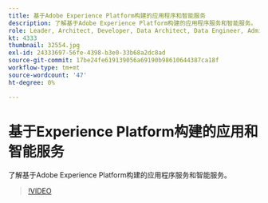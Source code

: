 ```yaml
---
title: 基于Adobe Experience Platform构建的应用程序和智能服务
description: 了解基于Adobe Experience Platform构建的应用程序服务和智能服务。
role: Leader, Architect, Developer, Data Architect, Data Engineer, Admin, User
kt: 4333
thumbnail: 32554.jpg
exl-id: 24333697-56fe-4398-b3e0-33b68a2dc8ad
source-git-commit: 17be24fe619139056a69190b98610644387ca18f
workflow-type: tm+mt
source-wordcount: '47'
ht-degree: 0%

---
```


# 基于Experience Platform构建的应用和智能服务

了解基于Adobe Experience Platform构建的应用程序服务和智能服务。

>[!VIDEO](https://video.tv.adobe.com/v/32554?quality=12&learn=on)

